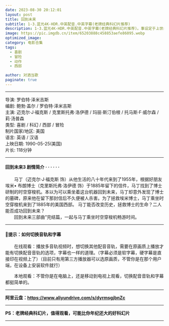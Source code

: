 ```yaml
---
date: 2023-08-30 20:12:01
layout: post
title: 回到未来
subtitle: 1-3.蓝光4K-HDR.中英配音.中英字幕(老牌经典科幻片推荐)
description: 1-3.蓝光4K-HDR.中英配音.中英字幕(老牌经典科幻片推荐)。事设定于上世纪60年代，琼斯博士即将迎来退休，但来访的故人之女海伦娜却打破了他平静的生活，后者希望和他一同寻找能够改变历史走向的宝物“命运转盘”......
image: https://pic.imgdb.cn/item/65203888c458853aefe86095.webp
optimized_image: 
category: 电影合集
tags:
  - 喜剧
  - 冒险
  - 动作
  - 西部

author: 对酒当歌
paginate: true
---
```


---

导演: 罗伯特·泽米吉斯  
编剧: 鲍勃·盖尔 / 罗伯特·泽米吉斯  
主演: 迈克尔·J·福克斯 / 克里斯托弗·洛伊德 / 玛丽·斯汀伯根 / 托马斯·F·威尔森 / 莉·汤普森  
类型: 喜剧 / 科幻 / 西部 / 冒险  
制片国家/地区: 美国  
语言: 英语 / 汉语  
上映日期: 1990-05-25(美国)  
片长: 118分钟  

---

#### 回到未来3 剧情简介 · · · · · ·

　　马丁（迈克尔·J·福克斯 饰）从他生活的八十年代来到了1955年，根据好朋友埃米• 布朗博士（克里斯托弗·洛伊德 饰）于1885年留下的信件，马丁找到了博士研制的时空穿梭机。本以为可以乘坐着这台机器回到未来，马丁却意外发现了博士的墓碑，原来他在留下那封信后不久便被人杀害。为了拯救埃米博士，马丁乘坐时空穿梭机来到了1885年的美国西部。 马丁能否改变历史，拯救博士的生命？二人能否成功回到未来？  
　　回到未来三部曲”完结篇，一起与马丁乘坐时空穿梭机畅游时间。  

---

#### 🔔提示：如何切换音轨和字幕

　　在线观看：播放多音轨视频时，想切换其他配音音轨，需要在原画质上播放才能有切换配音音轨的选项，字幕也一样的道理。（字幕必须是软字幕，硬字幕是直接印在视频上了）（目前只有用第三方播放器可以选原画质，不管你是在那个用户端，在设备上安装软件就行）

　　本地观看：不管你是在电脑上，还是移动到电视上观看，切换配音音轨和字幕都挺简单的。

---

**阿里云盘：<https://www.aliyundrive.com/s/dyrmsgjbnZc>**

---

**PS：老牌经典科幻片，值得观看，可能比你年纪还大的好科幻片**

---